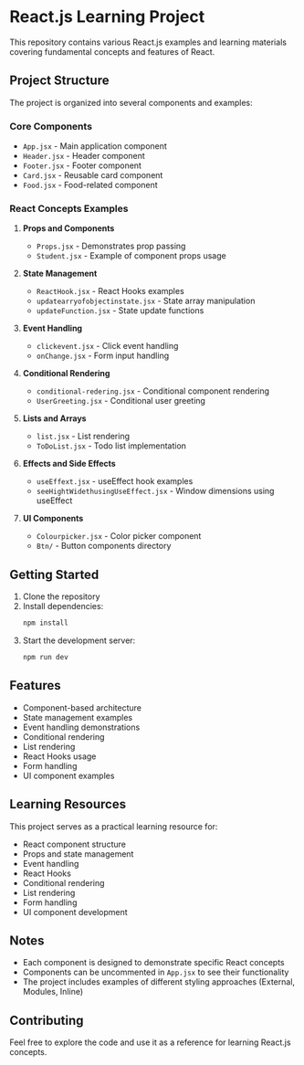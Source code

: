 # React.js Learning Project

This repository contains various React.js examples and learning materials covering fundamental concepts and features of React.

## Project Structure

The project is organized into several components and examples:

### Core Components
- `App.jsx` - Main application component
- `Header.jsx` - Header component
- `Footer.jsx` - Footer component
- `Card.jsx` - Reusable card component
- `Food.jsx` - Food-related component

### React Concepts Examples
1. **Props and Components**
   - `Props.jsx` - Demonstrates prop passing
   - `Student.jsx` - Example of component props usage

2. **State Management**
   - `ReactHook.jsx` - React Hooks examples
   - `updatearryofobjectinstate.jsx` - State array manipulation
   - `updateFunction.jsx` - State update functions

3. **Event Handling**
   - `clickevent.jsx` - Click event handling
   - `onChange.jsx` - Form input handling

4. **Conditional Rendering**
   - `conditional-redering.jsx` - Conditional component rendering
   - `UserGreeting.jsx` - Conditional user greeting

5. **Lists and Arrays**
   - `list.jsx` - List rendering
   - `ToDoList.jsx` - Todo list implementation

6. **Effects and Side Effects**
   - `useEffext.jsx` - useEffect hook examples
   - `seeHightWidethusingUseEffect.jsx` - Window dimensions using useEffect

7. **UI Components**
   - `Colourpicker.jsx` - Color picker component
   - `Btn/` - Button components directory

## Getting Started

1. Clone the repository
2. Install dependencies:
   ```bash
   npm install
   ```
3. Start the development server:
   ```bash
   npm run dev
   ```

## Features

- Component-based architecture
- State management examples
- Event handling demonstrations
- Conditional rendering
- List rendering
- React Hooks usage
- Form handling
- UI component examples

## Learning Resources

This project serves as a practical learning resource for:
- React component structure
- Props and state management
- Event handling
- React Hooks
- Conditional rendering
- List rendering
- Form handling
- UI component development

## Notes

- Each component is designed to demonstrate specific React concepts
- Components can be uncommented in `App.jsx` to see their functionality
- The project includes examples of different styling approaches (External, Modules, Inline)

## Contributing

Feel free to explore the code and use it as a reference for learning React.js concepts.

